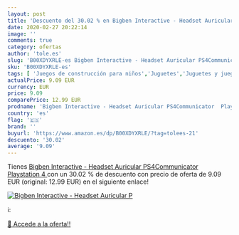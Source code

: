 ```yaml
---
layout: post
title: 'Descuento del 30.02 % en Bigben Interactive - Headset Auricular P'
date: 2020-02-27 20:22:14
image: ''
comments: true
category: ofertas
author: 'tole.es'
slug: 'B00XDYXRLE-es Bigben Interactive - Headset Auricular PS4Communicator...'
sku: 'B00XDYXRLE-es'
tags: [ 'Juegos de construcción para niños','Juguetes','Juguetes y juegos','playstation', ]
actualPrice: 9.09 EUR
currency: EUR
price: 9.09
comparePrice: 12.99 EUR
prodname: 'Bigben Interactive - Headset Auricular PS4Communicator  Playstation 4 '
country: 'es'
flag: '🇪🇸'
brand: ''
buyurl: 'https://www.amazon.es/dp/B00XDYXRLE/?tag=tolees-21'
descuento: '30.02'
average: '9.09'
---
```


Tienes [Bigben Interactive - Headset Auricular PS4Communicator  Playstation 4 ](https://www.amazon.es/dp/B00XDYXRLE/?tag=tolees-21) con un 30.02 % de descuento con precio de oferta de 9.09 EUR (original: 12.99 EUR) en el siguiente enlace!

[![Bigben Interactive - Headset Auricular P]()](https://www.amazon.es/dp/B00XDYXRLE/?tag=tolees-21)

ℹ️:


[🛒 Accede a la oferta!!](https://www.amazon.es/dp/B00XDYXRLE/?tag=tolees-21)
